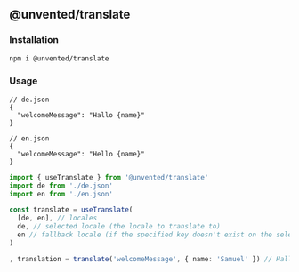 ## @unvented/translate

### Installation

```bash
npm i @unvented/translate
```

### Usage

```jsonc
// de.json
{
  "welcomeMessage": "Hallo {name}"
}
```

```jsonc
// en.json
{
  "welcomeMessage": "Hello {name}"
}
```

```ts
import { useTranslate } from '@unvented/translate'
import de from './de.json'
import en from './en.json'

const translate = useTranslate(
  [de, en], // locales
  de, // selected locale (the locale to translate to)
  en // fallback locale (if the specified key doesn't exist on the selected locale
)

, translation = translate('welcomeMessage', { name: 'Samuel' }) // Hallo Samuel
```
